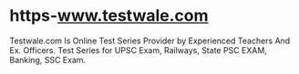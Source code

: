 # https-www.testwale.com
Testwale.com Is Online Test Series Provider by Experienced Teachers And Ex. Officers. Test Series for UPSC Exam, Railways, State PSC EXAM, Banking, SSC Exam.
